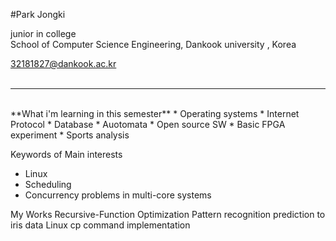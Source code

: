 
#Park Jongki

junior in college <br>
School of Computer Science Engineering, Dankook university , Korea <br>

32181827@dankook.ac.kr <br><br>
***
<br>
 **What i'm learning in this semester**
* Operating systems
* Internet Protocol
* Database
* Auotomata
* Open source SW 
* Basic FPGA experiment
* Sports analysis

Keywords of Main interests
- Linux 
- Scheduling
- Concurrency problems in multi-core systems


My Works
Recursive-Function Optimization
Pattern recognition prediction to iris data
Linux cp command implementation
